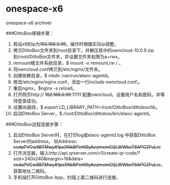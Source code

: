 # onespace-x6
onespace-x6 archiver

###DittoBox移植步骤：
1. 假设x6的ip为~~192.168.0.99~~，操作时根据实际ip调整。
1. 拷贝DittoBox文件夹到/root目录下，并解压其中的owncloud-10.0.9.zip到/root/DittoBox文件夹，并设置文件夹权限为a+rwx。
2. remount根文件系统目录，$ mount -o remount,rw / 。
3. 将owncloud.conf拷贝到/etc/nginx/文件夹。
4. 创建依赖目录，$ mkdir /var/run/elaoc-agentd。
5. 修改/etc/nginx/nginx.conf，添加一行include owncloud.conf;。
6. 重启nginx，$nginx -s reload。
7. 打开网页http:// ~~192.168.0.99~~:11111 配置owncloud。设置用户名和密码，并等待登录成功。
8. 设置lib路径，$ export LD_LIBRARY_PATH=/root/DittoBox/dittobox/lib。
9. 启动DittoBox Server，$ /root/DittoBox/dittobox/bin/elaoc-agentd。

###DittoBox远程连接步骤：
1. 启动DittoBox Server时，在打印log或elaoc-agentd.log 中获取DittoBox Server的address。
如Address: ~~cedaPVCw8BTMwy81pxXNkBPcHiRyAezmxmGQLWWbxT6APGZFuLre~~
2. 打开浏览器，输入http://api.qrserver.com/v1/create-qr-code/?size=240x240&margin=16&data= ~~cedaPVCw8BTMwy81pxXNkBPcHiRyAezmxmGQLWWbxT6APGZFuLre~~，获取地址二维码。
3. 手机端打开DittoBox App，扫描上面二维码进行连接。
